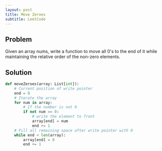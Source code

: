 ```yaml
---
layout: post
title: Move Zeroes
subtitle: LeetCode
---
```


## Problem
Given an array nums, write a function to move all 0's to the end of it while maintaining the relative order of the non-zero elements.

## Solution

```python
def moveZeroes(array: List[int]):
    # Current position of write pointer
    end = 0
    # Iterate the array
    for num in array:
        # If the number is not 0
        if not num == 0:
            # write the element to front
            array[end] = num
            end += 1
    # Fill all remaining space after write pointer with 0
    while end < len(array):
        array[end] = 0
        end += 1
```
